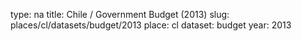 type: na
title: Chile / Government Budget (2013)
slug: places/cl/datasets/budget/2013
place: cl
dataset: budget
year: 2013
